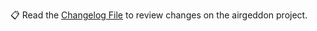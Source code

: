 :clipboard: Read the [Changelog File] to review changes on the airgeddon project.

[Changelog File]: https://github.com/v1s1t0r1sh3r3/airgeddon/blob/master/CHANGELOG.md

